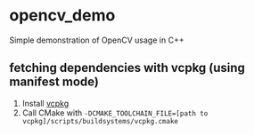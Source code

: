 # opencv_demo

Simple demonstration of OpenCV usage in C++

## fetching dependencies with vcpkg (using manifest mode)

1. Install [vcpkg](https://vcpkg.io/en/getting-started.html)
2. Call CMake with `-DCMAKE_TOOLCHAIN_FILE=[path to vcpkg]/scripts/buildsystems/vcpkg.cmake`

